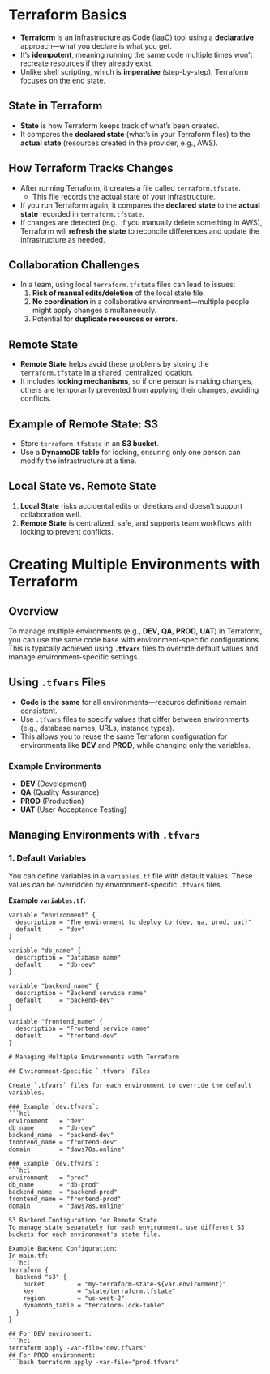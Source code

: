 # Terraform Basics

- **Terraform** is an Infrastructure as Code (IaaC) tool using a **declarative** approach—what you declare is what you get.
- It’s **idempotent**, meaning running the same code multiple times won’t recreate resources if they already exist.
- Unlike shell scripting, which is **imperative** (step-by-step), Terraform focuses on the end state.

## State in Terraform

- **State** is how Terraform keeps track of what’s been created.
- It compares the **declared state** (what’s in your Terraform files) to the **actual state** (resources created in the provider, e.g., AWS).

## How Terraform Tracks Changes

- After running Terraform, it creates a file called `terraform.tfstate`.
  - This file records the actual state of your infrastructure.
- If you run Terraform again, it compares the **declared state** to the **actual state** recorded in `terraform.tfstate`.
- If changes are detected (e.g., if you manually delete something in AWS), Terraform will **refresh the state** to reconcile differences and update the infrastructure as needed.

## Collaboration Challenges

- In a team, using local `terraform.tfstate` files can lead to issues:
  1. **Risk of manual edits/deletion** of the local state file.
  2. **No coordination** in a collaborative environment—multiple people might apply changes simultaneously.
  3. Potential for **duplicate resources or errors**.

## Remote State

- **Remote State** helps avoid these problems by storing the `terraform.tfstate` in a shared, centralized location.
- It includes **locking mechanisms**, so if one person is making changes, others are temporarily prevented from applying their changes, avoiding conflicts.

## Example of Remote State: S3

- Store `terraform.tfstate` in an **S3 bucket**.
- Use a **DynamoDB table** for locking, ensuring only one person can modify the infrastructure at a time.

## Local State vs. Remote State

1. **Local State** risks accidental edits or deletions and doesn’t support collaboration well.
2. **Remote State** is centralized, safe, and supports team workflows with locking to prevent conflicts.


# Creating Multiple Environments with Terraform

## Overview
To manage multiple environments (e.g., **DEV**, **QA**, **PROD**, **UAT**) in Terraform, you can use the same code base with environment-specific configurations. This is typically achieved using **`.tfvars`** files to override default values and manage environment-specific settings.

## Using `.tfvars` Files

- **Code is the same** for all environments—resource definitions remain consistent.
- Use `.tfvars` files to specify values that differ between environments (e.g., database names, URLs, instance types).
- This allows you to reuse the same Terraform configuration for environments like **DEV** and **PROD**, while changing only the variables.

### Example Environments
- **DEV** (Development)
- **QA** (Quality Assurance)
- **PROD** (Production)
- **UAT** (User Acceptance Testing)

## Managing Environments with `.tfvars`

### 1. **Default Variables**
You can define variables in a `variables.tf` file with default values. These values can be overridden by environment-specific `.tfvars` files.

**Example `variables.tf`:**
```hcl
variable "environment" {
  description = "The environment to deploy to (dev, qa, prod, uat)"
  default     = "dev"
}

variable "db_name" {
  description = "Database name"
  default     = "db-dev"
}

variable "backend_name" {
  description = "Backend service name"
  default     = "backend-dev"
}

variable "frontend_name" {
  description = "Frontend service name"
  default     = "frontend-dev"
}

# Managing Multiple Environments with Terraform

## Environment-Specific `.tfvars` Files

Create `.tfvars` files for each environment to override the default variables.

### Example `dev.tfvars`:
```hcl
environment   = "dev"
db_name       = "db-dev"
backend_name  = "backend-dev"
frontend_name = "frontend-dev"
domain        = "daws78s.online"

### Example `dev.tfvars`:
```hcl
environment   = "prod"
db_name       = "db-prod"
backend_name  = "backend-prod"
frontend_name = "frontend-prod"
domain        = "daws78s.online"

S3 Backend Configuration for Remote State
To manage state separately for each environment, use different S3 buckets for each environment's state file.

Example Backend Configuration:
In main.tf:
```hcl
terraform {
  backend "s3" {
    bucket         = "my-terraform-state-${var.environment}"
    key            = "state/terraform.tfstate"
    region         = "us-west-2"
    dynamodb_table = "terraform-lock-table"
  }
}

## For DEV environment:
```hcl
terraform apply -var-file="dev.tfvars"
## For PROD environment:
```bash terraform apply -var-file="prod.tfvars"